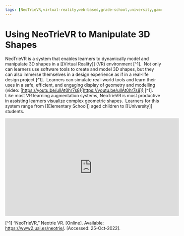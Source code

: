 ```yaml
---
tags: [NeoTrieVR,virtual-reality,web-based,grade-school,university,game-based]
---
```

# Using NeoTrieVR to Manipulate 3D Shapes

NeoTrieVR is a system that enables learners to dynamically model and manipulate 3D shapes in a [[Virtual Reality]] (VR) environment [^1].  Not only can learners use software tools to create and model 3D shapes, but they can also immerse themselves in a design experience as if in a real-life design project [^1].  Learners can simulate real-world tools and learn their uses in a safe, efficient, and engaging display of geometry and modelling (video: [https://youtu.be/ulIAt0hr7s8](https://youtu.be/ulIAt0hr7s8)) [^1].  Like most VR learning augmentation systems, NeoTrieVR is most productive in assisting learners visualize complex geometric shapes.  Learners for this system range from [[Elementary School]] aged children to [[University]] students.

<iframe width="560" height="315" src="https://www.youtube.com/embed/ulIAt0hr7s8" title="YouTube video player" frameborder="0" allow="accelerometer; autoplay; clipboard-write; encrypted-media; gyroscope; picture-in-picture" allowfullscreen></iframe>


[^1] “NeoTrieVR,” Neotrie VR. [Online]. Available: https://www2.ual.es/neotrie/. [Accessed: 25-Oct-2022].